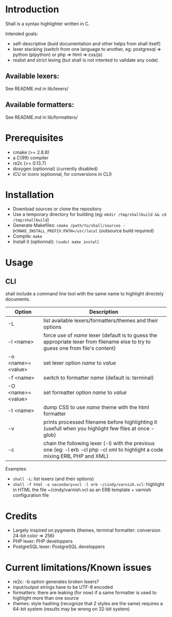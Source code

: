 # Introduction

Shall is a syntax highlighter written in C.

Intended goals:
* self-descriptive (buid documentation and other helps from shall itself)
* lexer stacking (switch from one language to another, eg: postgresql => python (plpython) or php => html => css/js)
* realist and strict lexing (but shall is not intented to validate any code)

## Available lexers:

See README.md in lib/lexers/

## Available formatters:

See README.md in lib/formatters/

# Prerequisites

* cmake (>= 2.8.8)
* a C(99) compiler
* re2c (>= 0.13.7)
* doxygen (optionnal) (currently disabled)
* ICU or iconv (optionnal, for conversions in CLI)

# Installation

* Download sources or clone the repository
* Use a temporary directory for building (eg: `mkdir /tmp/shallbuild && cd /tmp/shallbuild`)
* Generate Makefiles: `cmake /path/to/shall/sources -DCMAKE_INSTALL_PREFIX:PATH=/usr/local` (outsource build required)
* Compile: `make`
* Install it (optionnal): `(sudo) make install`

# Usage

## CLI

shall include a command line tool with the same name to highlight directely documents.

| Option | Description |
| ------ | ----------- |
| -L | list available lexers/formatters/themes and their options |
| -l \<name> | force use of *name* lexer (default is to guess the appropriate lexer from filename else to try to guess one from file's content) |
| -o \<name>=\<value> | set lexer option *name* to *value* |
| -f \<name> | switch to formatter *name* (default is: terminal) |
| -O \<name>=\<value> | set formatter option *name* to *value* |
| -t \<name> | dump CSS to use *name* theme with the html formatter |
| -v | prints processed filename before highlighting it (usefull when you highlight few files at once - glob) |
| -c | chain the following lexer (-l) with the previous one (eg: -l erb -cl php -cl xml to highlight a code mixing ERB, PHP and XML) |

Examples:

* `shall -L`: list lexers (and their options)
* `shall -f html -o secondary=vcl -l erb ~/cindy/varnish.vcl`: highlight in HTML the file ~/cindy/varnish.vcl as an ERB template + varnish configuration file

# Credits

* Largely inspired on pygments (themes, terminal formatter: conversion 24-bit color => 256)
* PHP lexer: PHP developpers
* PostgreSQL lexer: PostgreSQL developpers

# Current limitations/Known issues

* re2c: -b option generates broken lexers?
* input/output strings have to be UTF-8 encoded
* formatters: there are leaking (for now) if a same formatter is used to highlight more than one source
* themes: style hashing (recognize that 2 styles are the same) requires a 64-bit system (results may be wrong on 32-bit system)
